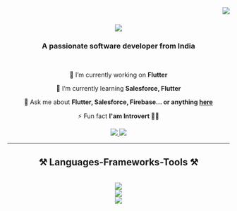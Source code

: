 <img align="right" src="https://visitor-badge.laobi.icu/badge?page_id=tinyboyms.tinyboyms" />

<h1 align="center">
    <img src="https://readme-typing-svg.herokuapp.com/?font=Righteous&size=35&center=true&vCenter=true&width=500&height=70&duration=4000&lines=Hi+There!+👋;+I'm+Sujal+Mistri!;" />
</h1>

<h3 align="center">A passionate software developer from India</h3>

<br/>

<div align="center">
 
 🔭 I’m currently working on **Flutter**
 
 🌱 I’m currently learning **Salesforce, Flutter**

💬 Ask me about **Flutter, Salesforce, Firebase... or anything [here](https://github.com/tinyboyms/tinyboyms/issues)**

⚡ Fun fact **I'am Introvert 😶‍🌫**

 </div>
 
<div align="center"> 
  <a href="mailto:sej9662@gmail.com">
    <img src="https://img.shields.io/badge/Gmail-333333?style=for-the-badge&logo=gmail&logoColor=red" />
  </a>
  <a href=": https://www.linkedin.com/in/sujal-mistry45681a22b" target="_blank">
    <img src="https://img.shields.io/badge/LinkedIn-0077B5?style=for-the-badge&logo=linkedin&logoColor=white" target="_blank" />
  </a>
</div>

 <hr/>
 
<h2 align="center">⚒️ Languages-Frameworks-Tools ⚒️</h2>
<br/>
<div align="center">
    <img src="https://skillicons.dev/icons?i=flutter,dart,cpp&perline=3" /><br>
    <img src="https://skillicons.dev/icons?i=mongodb,mysql,firebase,nodejs" /><br>
    <img src="https://skillicons.dev/icons?i=androidstudio,vscode" />
</div>


